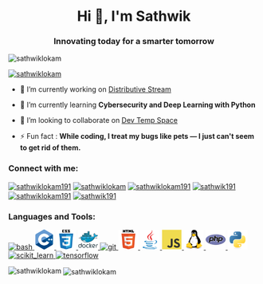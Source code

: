 <h1 align="center">Hi 👋, I'm Sathwik</h1>
<h3 align="center">Innovating today for a smarter tomorrow</h3>

<p align="left"> <img src="https://komarev.com/ghpvc/?username=sathwiklokam&label=Profile%20views&color=0e75b6&style=flat" alt="sathwiklokam" /> </p>

<p align="left"> <a href="https://github.com/ryo-ma/github-profile-trophy"><img src="https://github-profile-trophy.vercel.app/?username=sathwiklokam" alt="sathwiklokam" /></a> </p>

- 🔭 I’m currently working on [Distributive Stream](https://github.com/SathwikLokam/Distributive-Streams.git)

- 🌱 I’m currently learning **Cybersecurity and Deep Learning with Python**

- 👯 I’m looking to collaborate on [Dev Temp Space](https://github.com/SathwikLokam/TempEnvForDev)

- ⚡ Fun fact : **While coding, I treat my bugs like pets — I just can't seem to get rid of them.**

<h3 align="left">Connect with me:</h3>
<p align="left">
<a href="https://www.leetcode.com/sathwiklokam191" target="blank"><img align="center" src="https://raw.githubusercontent.com/rahuldkjain/github-profile-readme-generator/master/src/images/icons/Social/leet-code.svg" alt="sathwiklokam191" height="30" width="40" /></a>
<a href="https://www.codechef.com/users/sathwiklokam" target="blank"><img align="center" src="https://cdn.jsdelivr.net/npm/simple-icons@3.1.0/icons/codechef.svg" alt="sathwiklokam" height="30" width="40" /></a>
<a href="https://www.hackerrank.com/sathwiklokam191" target="blank"><img align="center" src="https://raw.githubusercontent.com/rahuldkjain/github-profile-readme-generator/master/src/images/icons/Social/hackerrank.svg" alt="sathwiklokam191" height="30" width="40" /></a>
<a href="https://kaggle.com/sathwik191" target="blank"><img align="center" src="https://raw.githubusercontent.com/rahuldkjain/github-profile-readme-generator/master/src/images/icons/Social/kaggle.svg" alt="sathwik191" height="30" width="40" /></a>
<a href="https://auth.geeksforgeeks.org/user/sathwiklokam191" target="blank"><img align="center" src="https://raw.githubusercontent.com/rahuldkjain/github-profile-readme-generator/master/src/images/icons/Social/geeks-for-geeks.svg" alt="sathwiklokam191" height="30" width="40" /></a>
<a href="https://codeforces.com/profile/sathwik191" target="blank"><img align="center" src="https://raw.githubusercontent.com/rahuldkjain/github-profile-readme-generator/master/src/images/icons/Social/codeforces.svg" alt="sathwik191" height="30" width="40" /></a>

</p>

<h3 align="left">Languages and Tools:</h3>
<p align="left"> <a href="https://www.gnu.org/software/bash/" target="_blank" rel="noreferrer"> <img src="https://www.vectorlogo.zone/logos/gnu_bash/gnu_bash-icon.svg" alt="bash" width="40" height="40"/> </a> <a href="https://www.w3schools.com/cpp/" target="_blank" rel="noreferrer"> <img src="https://raw.githubusercontent.com/devicons/devicon/master/icons/cplusplus/cplusplus-original.svg" alt="cplusplus" width="40" height="40"/> </a> <a href="https://www.w3schools.com/css/" target="_blank" rel="noreferrer"> <img src="https://raw.githubusercontent.com/devicons/devicon/master/icons/css3/css3-original-wordmark.svg" alt="css3" width="40" height="40"/> </a> <a href="https://www.docker.com/" target="_blank" rel="noreferrer"> <img src="https://raw.githubusercontent.com/devicons/devicon/master/icons/docker/docker-original-wordmark.svg" alt="docker" width="40" height="40"/> </a> <a href="https://git-scm.com/" target="_blank" rel="noreferrer"> <img src="https://www.vectorlogo.zone/logos/git-scm/git-scm-icon.svg" alt="git" width="40" height="40"/> </a> <a href="https://www.w3.org/html/" target="_blank" rel="noreferrer"> <img src="https://raw.githubusercontent.com/devicons/devicon/master/icons/html5/html5-original-wordmark.svg" alt="html5" width="40" height="40"/> </a> <a href="https://www.java.com" target="_blank" rel="noreferrer"> <img src="https://raw.githubusercontent.com/devicons/devicon/master/icons/java/java-original.svg" alt="java" width="40" height="40"/> </a> <a href="https://developer.mozilla.org/en-US/docs/Web/JavaScript" target="_blank" rel="noreferrer"> <img src="https://raw.githubusercontent.com/devicons/devicon/master/icons/javascript/javascript-original.svg" alt="javascript" width="40" height="40"/> </a> <a href="https://www.linux.org/" target="_blank" rel="noreferrer"> <img src="https://raw.githubusercontent.com/devicons/devicon/master/icons/linux/linux-original.svg" alt="linux" width="40" height="40"/> </a> <a href="https://www.php.net" target="_blank" rel="noreferrer"> <img src="https://raw.githubusercontent.com/devicons/devicon/master/icons/php/php-original.svg" alt="php" width="40" height="40"/> </a> <a href="https://www.python.org" target="_blank" rel="noreferrer"> <img src="https://raw.githubusercontent.com/devicons/devicon/master/icons/python/python-original.svg" alt="python" width="40" height="40"/> </a> <a href="https://scikit-learn.org/" target="_blank" rel="noreferrer"> <img src="https://upload.wikimedia.org/wikipedia/commons/0/05/Scikit_learn_logo_small.svg" alt="scikit_learn" width="40" height="40"/> </a> <a href="https://www.tensorflow.org" target="_blank" rel="noreferrer"> <img src="https://www.vectorlogo.zone/logos/tensorflow/tensorflow-icon.svg" alt="tensorflow" width="40" height="40"/> </a> </p>

<p><img align="left" src="https://github-readme-stats.vercel.app/api/top-langs?username=sathwiklokam&show_icons=true&locale=en&layout=compact" alt="sathwiklokam" /></p>

<p>&nbsp;<img align="center" src="https://github-readme-stats.vercel.app/api?username=sathwiklokam&show_icons=true&locale=en" alt="sathwiklokam" /></p>

